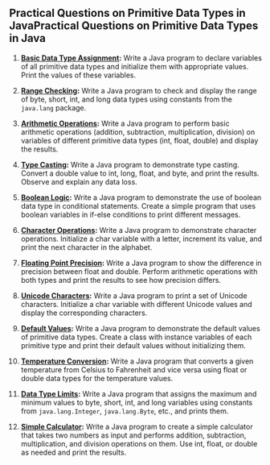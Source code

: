 
## Practical Questions on Primitive Data Types in JavaPractical Questions on Primitive Data Types in Java

1. **[Basic Data Type Assignment](BasicDataTypeAssignment.java):** Write a Java program to declare variables of all primitive data types and initialize them with appropriate values. Print the values of these variables.

2. **[Range Checking](RangeChecking.java):** Write a Java program to check and display the range of byte, short, int, and long data types using constants from the `java.lang` package.

3. **[Arithmetic Operations](ArithmeticOperations.java):** Write a Java program to perform basic arithmetic operations (addition, subtraction, multiplication, division) on variables of different primitive data types (int, float, double) and display the results.

4. **[Type Casting](TypeCasting.java):** Write a Java program to demonstrate type casting. Convert a double value to int, long, float, and byte, and print the results. Observe and explain any data loss.

5. **[Boolean Logic](BooleanLogic.java):** Write a Java program to demonstrate the use of boolean data type in conditional statements. Create a simple program that uses boolean variables in if-else conditions to print different messages.

6. **[Character Operations](CharacterOperations.java):** Write a Java program to demonstrate character operations. Initialize a char variable with a letter, increment its value, and print the next character in the alphabet.

7. **[Floating Point Precision](FloatingPointPrecision.java):** Write a Java program to show the difference in precision between float and double. Perform arithmetic operations with both types and print the results to see how precision differs.

8. **[Unicode Characters](UnicodeCharacters.java):** Write a Java program to print a set of Unicode characters. Initialize a char variable with different Unicode values and display the corresponding characters.

9. **[Default Values](DefaultValues.java):** Write a Java program to demonstrate the default values of primitive data types. Create a class with instance variables of each primitive type and print their default values without initializing them.

10. **[Temperature Conversion](TemperatureConversion.java):** Write a Java program that converts a given temperature from Celsius to Fahrenheit and vice versa using float or double data types for the temperature values.

11. **[Data Type Limits](DataTypeLimits.java):** Write a Java program that assigns the maximum and minimum values to byte, short, int, and long variables using constants from `java.lang.Integer`, `java.lang.Byte`, etc., and prints them.

12. **[Simple Calculator](SimpleCalculator.java):** Write a Java program to create a simple calculator that takes two numbers as input and performs addition, subtraction, multiplication, and division operations on them. Use int, float, or double as needed and print the results.
